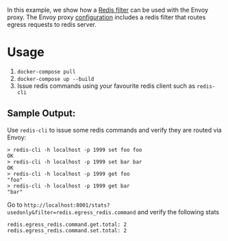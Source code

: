In this example, we show how a [Redis filter](https://www.envoyproxy.io/docs/envoy/latest/configuration/network_filters/redis_proxy_filter) can be used with the Envoy proxy. The Envoy proxy [configuration](./envoy.yaml) includes a redis filter that routes egress requests to redis server.



# Usage
1. `docker-compose pull`
2. `docker-compose up --build`
3. Issue redis commands using your favourite redis client such as `redis-cli`

## Sample Output:

Use `redis-cli` to issue some redis commands and verify they are routed via Envoy:

```
> redis-cli -h localhost -p 1999 set foo foo
OK
> redis-cli -h localhost -p 1999 set bar bar
OK
> redis-cli -h localhost -p 1999 get foo
"foo"
> redis-cli -h localhost -p 1999 get bar
"bar"
```

Go to `http://localhost:8001/stats?usedonly&filter=redis.egress_redis.command` and verify the following stats

```
redis.egress_redis.command.get.total: 2
redis.egress_redis.command.set.total: 2
```